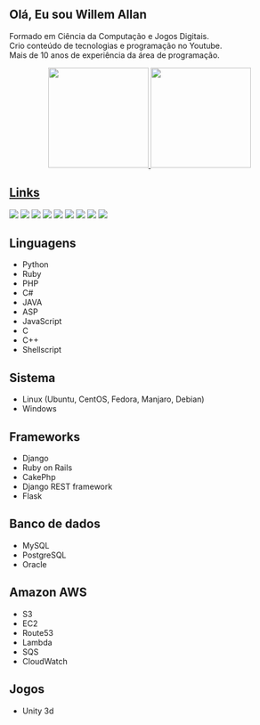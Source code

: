 ## Olá, Eu sou Willem Allan 

<p>Formado em Ciência da Computação e Jogos Digitais.<BR>
Crio conteúdo de tecnologias e programação no Youtube.<BR>
Mais de 10 anos de experiência da área de programação.</p>
  
<div align="center">
  <a href="https://github.com/wiskton">
  <img height="180em" src="https://github-readme-stats.vercel.app/api?username=wiskton&show_icons=true&theme=dracula&include_all_commits=true&count_private=false"/>
  <img height="180em" src="https://github-readme-stats.vercel.app/api/top-langs/?username=wiskton&layout=compact&langs_count=7&theme=dracula"/>
</div>
  
## Links 

<div> 
  <a href="https://willemallan.com.br" target="_blank"><img src="https://img.shields.io/badge/Site-orange?style=for-the-badge&logo=site&logoColor=white" target="_blank"></a> 
  <a href="https://linktr.ee/wiskton" target="_blank"><img src="https://img.shields.io/badge/Linktr-green?style=for-the-badge&logo=linktr&logoColor=white" target="_blank"></a> 
  <a href="https://www.youtube.com/wiskton" target="_blank"><img src="https://img.shields.io/badge/YouTube-FF0000?style=for-the-badge&logo=youtube&logoColor=white" target="_blank"></a> 
  <a href="https://www.youtube.com/channel/UCsz1LhbGTSEdjt0fJTJSU_w" target="_blank"><img src="https://img.shields.io/badge/YouTubeDev-CD5C5C?style=for-the-badge&logo=youtube&logoColor=white" target="_blank"></a>
  <a href="https://instagram.com/wiskton" target="_blank"><img src="https://img.shields.io/badge/-Instagram-%23E4405F?style=for-the-badge&logo=instagram&logoColor=white" target="_blank"></a>
 	<a href="http://twitch.com/wiskton" target="_blank"><img src="https://img.shields.io/badge/Twitch-9146FF?style=for-the-badge&logo=twitch&logoColor=white" target="_blank"></a>
 	<a href="http://twitter.com/wiskton" target="_blank"><img src="https://img.shields.io/badge/Twitter-1DA1F2?style=for-the-badge&logo=twitter&logoColor=white" target="_blank"></a>
  <a href="https://www.linkedin.com/in/willemallan/" target="_blank"><img src="https://img.shields.io/badge/-LinkedIn-%230077B5?style=for-the-badge&logo=linkedin&logoColor=white" target="_blank"></a> 
  <a href = "mailto:willemarf@gmail.com"><img src="https://img.shields.io/badge/-Gmail-%23333?style=for-the-badge&logo=gmail&logoColor=white" target="_blank"></a>
 
</div>

## Linguagens 

- Python
- Ruby
- PHP
- C#
- JAVA
- ASP
- JavaScript 
- C
- C++
- Shellscript

## Sistema

- Linux (Ubuntu, CentOS, Fedora, Manjaro, Debian)
- Windows

## Frameworks

- Django
- Ruby on Rails
- CakePhp
- Django REST framework
- Flask

## Banco de dados

- MySQL
- PostgreSQL
- Oracle

## Amazon AWS 

- S3
- EC2 
- Route53
- Lambda 
- SQS
- CloudWatch

## Jogos

- Unity 3d

<!--
**wiskton/wiskton** is a ✨ _special_ ✨ repository because its `README.md` (this file) appears on your GitHub profile.

Here are some ideas to get you started:

- 🔭 I’m currently working on Bild/Vitta
- 🌱 I’m currently learning ...
- 👯 I’m looking to collaborate on ...
- 🤔 I’m looking for help with ...
- 💬 Ask me about ...
- 📫 How to reach me: ...
- 😄 Pronouns: ...
- ⚡ Fun fact: ...
-->
